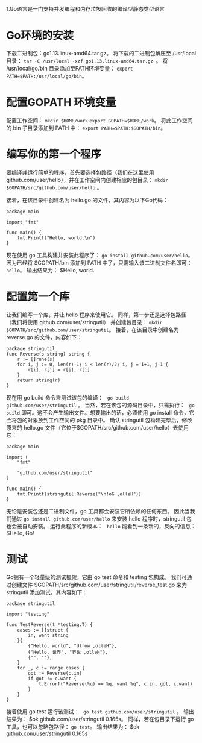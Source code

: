 1.Go语言是一门支持并发编程和内存垃圾回收的编译型静态类型语言


# Go环境的安装
下载二进制包：go1.13.linux-amd64.tar.gz。
将下载的二进制包解压至 /usr/local目录：
```tar -C /usr/local -xzf go1.13.linux-amd64.tar.gz ```。
将 /usr/local/go/bin 目录添加至PATH环境变量：
```export PATH=$PATH:/usr/local/go/bin```。
# 配置GOPATH 环境变量
配置工作空间：
```mkdir $HOME/work```
```export GOPATH=$HOME/work```。
将此工作空间的 bin 子目录添加到 PATH 中：
```export PATH=$PATH:$GOPATH/bin```。
# 编写你的第一个程序
要编译并运行简单的程序，首先要选择包路径（我们在这里使用 github.com/user/hello），并在工作空间内创建相应的包目录：
```mkdir $GOPATH/src/github.com/user/hello``` 。

接着，在该目录中创建名为 hello.go 的文件，其内容为以下Go代码：
```
package main

import "fmt"

func main() {
	fmt.Printf("Hello, world.\n")
}
```
现在使用 go 工具构建并安装此程序了：
```go install github.com/user/hello```。
因为已经将 $GOPATH/bin 添加到 PATH 中了，只需输入该二进制文件名即可：
```hello```。
输出结果为：
$Hello, world.

# 配置第一个库
让我们编写一个库，并让 hello 程序来使用它。
同样，第一步还是选择包路径（我们将使用 github.com/user/stringutil） 并创建包目录：
```mkdir $GOPATH/src/github.com/user/stringutil```。
接着，在该目录中创建名为 reverse.go 的文件，内容如下：
```
package stringutil
func Reverse(s string) string {
	r := []rune(s)
	for i, j := 0, len(r)-1; i < len(r)/2; i, j = i+1, j-1 {
		r[i], r[j] = r[j], r[i]
	}
	return string(r)
}
```
现在用 go build 命令来测试该包的编译：
``` go build github.com/user/stringutil``` 。
当然，若在该包的源码目录中，只需执行：
``` go build``` 
即可。这不会产生输出文件。想要输出的话，必须使用 go install 命令，它会将包的对象放到工作空间的 pkg 目录中。
确认 stringutil 包构建完毕后，修改原来的 hello.go 文件（它位于$GOPATH/src/github.com/user/hello）去使用它：
```
package main

import (
	"fmt"

	"github.com/user/stringutil"
)

func main() {
	fmt.Printf(stringutil.Reverse("\n!oG ,olleH"))
}
```
无论是安装包还是二进制文件，go 工具都会安装它所依赖的任何东西。 因此当我们通过
```go install github.com/user/hello```
来安装 hello 程序时，stringutil 包也会被自动安装。
运行此程序的新版本：
``` hello``` 
能看到一条新的，反向的信息：
$Hello, Go!

# 测试
Go拥有一个轻量级的测试框架，它由 go test 命令和 testing 包构成。
我们可通过创建文件 $GOPATH/src/github.com/user/stringutil/reverse_test.go 来为 stringutil 添加测试，其内容如下：
```
package stringutil

import "testing"

func TestReverse(t *testing.T) {
	cases := []struct {
		in, want string
	}{
		{"Hello, world", "dlrow ,olleH"},
		{"Hello, 世界", "界世 ,olleH"},
		{"", ""},
	}
	for _, c := range cases {
		got := Reverse(c.in)
		if got != c.want {
			t.Errorf("Reverse(%q) == %q, want %q", c.in, got, c.want)
		}
	}
}
```
接着使用 go test 运行该测试：
``` go test github.com/user/stringutil``` 。
输出结果为：
$ok  	github.com/user/stringutil 0.165s。
同样，若在包目录下运行 go 工具，也可以忽略包路径：
```go test```。
输出结果为：
$ok  	github.com/user/stringutil 0.165s



